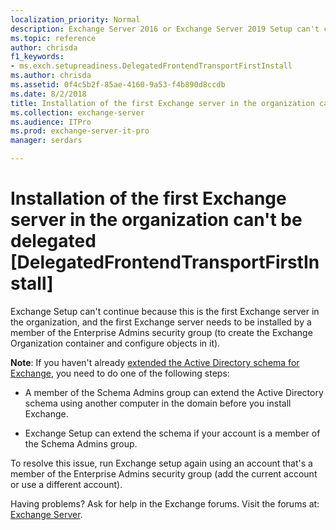 ```yaml
---
localization_priority: Normal
description: Exchange Server 2016 or Exchange Server 2019 Setup can't continue because the account doesn't have permission to install the first Exchange server in the organization.
ms.topic: reference
author: chrisda
f1_keywords:
- ms.exch.setupreadiness.DelegatedFrontendTransportFirstInstall
ms.author: chrisda
ms.assetid: 0f4c5b2f-85ae-4160-9a53-f4b890d8ccdb
ms.date: 8/2/2018
title: Installation of the first Exchange server in the organization can't be delegated [DelegatedFrontendTransportFirstInstall]
ms.collection: exchange-server
ms.audience: ITPro
ms.prod: exchange-server-it-pro
manager: serdars

---
```


# Installation of the first Exchange server in the organization can't be delegated [DelegatedFrontendTransportFirstInstall]

Exchange Setup can't continue because this is the first Exchange server in the organization, and the first Exchange server needs to be installed by a member of the Enterprise Admins security group (to create the Exchange Organization container and configure objects in it).

**Note**: If you haven't already [extended the Active Directory schema for Exchange](../prepare-ad-and-domains.md#step-1-extend-the-active-directory-schema), you need to do one of the following steps:

- A member of the Schema Admins group can extend the Active Directory schema using another computer in the domain before you install Exchange.

- Exchange Setup can extend the schema if your account is a member of the Schema Admins group.

To resolve this issue, run Exchange setup again using an account that's a member of the Enterprise Admins security group (add the current account or use a different account).

Having problems? Ask for help in the Exchange forums. Visit the forums at: [Exchange Server](https://go.microsoft.com/fwlink/p/?linkId=60612).

